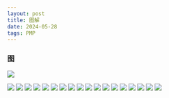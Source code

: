 ```yaml
---
layout: post
title: 图解
date: 2024-05-28
tags: PMP
---
```


### 图


![](/images/posts/PMP/pmp01.png)

![](/images/posts/PMP/pmp02.png)
![](/images/posts/PMP/pmp03.png)
![](/images/posts/PMP/pmp04.png)
![](/images/posts/PMP/pmp05.png)
![](/images/posts/PMP/pmp06.png)
![](/images/posts/PMP/pmp07.png)
![](/images/posts/PMP/pmp08.png)
![](/images/posts/PMP/pmp09.png)
![](/images/posts/PMP/pmp10.png)
![](/images/posts/PMP/pmp11.png)
![](/images/posts/PMP/pmp12.png)
![](/images/posts/PMP/pmp13.png)
![](/images/posts/PMP/pmp14.png)
![](/images/posts/PMP/pmp15.png)
![](/images/posts/PMP/pmp16.png)
![](/images/posts/PMP/pmp17.png)
![](/images/posts/PMP/pmp18.png)
![](/images/posts/PMP/pmp19.png)
